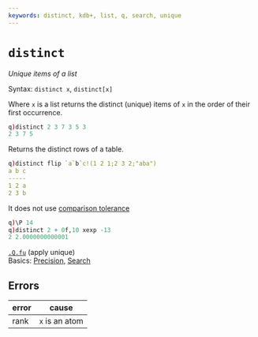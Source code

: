 ```yaml
---
keywords: distinct, kdb+, list, q, search, unique
---
```


# `distinct`



_Unique items of a list_

Syntax: `distinct x`, `distinct[x]` 

Where `x` is a list returns the distinct (unique) items of `x` in the order of their first occurrence.

```q
q)distinct 2 3 7 3 5 3
2 3 7 5
```

Returns the distinct rows of a table.

```q
q)distinct flip `a`b`c!(1 2 1;2 3 2;"aba")
a b c
-----
1 2 a
2 3 b
```

It does not use [comparison tolerance](../basics/precision.md)

```q
q)\P 14
q)distinct 2 + 0f,10 xexp -13
2 2.0000000000001
```


<i class="far fa-hand-point-right"></i> 
[`.Q.fu`](dotq.md#qfu-apply-unique) (apply unique)  
Basics: [Precision](../basics/precision.md), 
[Search](../basics/search.md) 


## Errors

error | cause
------|----------------
rank  | `x` is an atom
